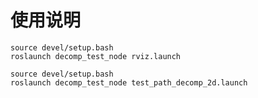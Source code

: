 # 使用说明

```
source devel/setup.bash
roslaunch decomp_test_node rviz.launch
```

```
source devel/setup.bash
roslaunch decomp_test_node test_path_decomp_2d.launch
```

